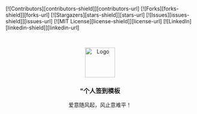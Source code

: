 <!-- PROJECT SHIELDS -->

[![Contributors][contributors-shield]][contributors-url]
[![Forks][forks-shield]][forks-url]
[![Stargazers][stars-shield]][stars-url]
[![Issues][issues-shield]][issues-url]
[![MIT License][license-shield]][license-url]
[![LinkedIn][linkedin-shield]][linkedin-url]

<!-- PROJECT LOGO -->
<br />

<p align="center">
  <a href="https://github.com/FellBan/MUBAN/">
    <img src="images/logo.png" alt="Logo" width="80" height="80">
  </a>

  <h3 align="center">"个人签到模板</h3>
  <p align="center">
    爱意随风起，风止意难平！
    <br />
